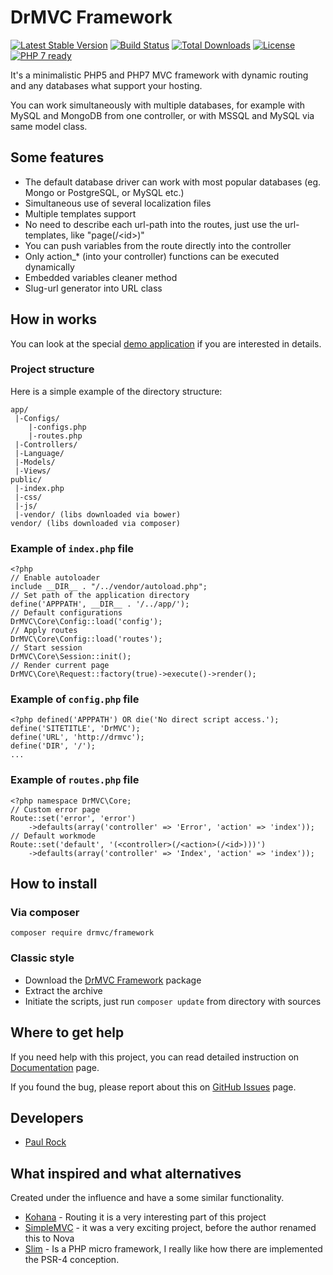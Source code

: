 # DrMVC Framework

[![Latest Stable Version](https://poser.pugx.org/drmvc/framework/v/stable)](https://packagist.org/packages/drmvc/framework)
[![Build Status](https://travis-ci.org/drmvc/framework.svg?branch=master)](https://travis-ci.org/drmvc/framework)
[![Total Downloads](https://poser.pugx.org/drmvc/framework/downloads)](https://packagist.org/packages/drmvc/framework)
[![License](https://poser.pugx.org/drmvc/framework/license)](https://packagist.org/packages/drmvc/framework)
[![PHP 7 ready](https://php7ready.timesplinter.ch/drmvc/framework/master/badge.svg)](https://travis-ci.org/drmvc/framework)

It's a minimalistic PHP5 and PHP7 MVC framework with dynamic routing and any databases what support your hosting.

You can work simultaneously with multiple databases, for example with MySQL and MongoDB from one controller, or with MSSQL and MySQL via same model class.

## Some features

* The default database driver can work with most popular databases (eg. Mongo or PostgreSQL, or MySQL etc.)
* Simultaneous use of several localization files
* Multiple templates support
* No need to describe each url-path into the routes, just use the url-templates, like "page(/\<id\>)"
 * You can push variables from the route directly into the controller
 * Only action_* (into your controller) functions can be executed dynamically
* Embedded variables cleaner method
* Slug-url generator into URL class

## How in works

You can look at the special [demo application](https://github.com/drmvc/demo) if you are interested in details.

### Project structure

Here is a simple example of the directory structure:

    app/
     |-Configs/
        |-configs.php
        |-routes.php
     |-Controllers/
     |-Language/
     |-Models/
     |-Views/
    public/
     |-index.php
     |-css/
     |-js/
     |-vendor/ (libs downloaded via bower)
    vendor/ (libs downloaded via composer)

### Example of `index.php` file

    <?php
    // Enable autoloader
    include __DIR__ . "/../vendor/autoload.php";
    // Set path of the application directory
    define('APPPATH', __DIR__ . '/../app/');
    // Default configurations
    DrMVC\Core\Config::load('config');
    // Apply routes
    DrMVC\Core\Config::load('routes');
    // Start session
    DrMVC\Core\Session::init();
    // Render current page
    DrMVC\Core\Request::factory(true)->execute()->render();

### Example of `config.php` file

    <?php defined('APPPATH') OR die('No direct script access.');
    define('SITETITLE', 'DrMVC');
    define('URL', 'http://drmvc');
    define('DIR', '/');
    ...

### Example of `routes.php` file

    <?php namespace DrMVC\Core;
    // Custom error page
    Route::set('error', 'error')
        ->defaults(array('controller' => 'Error', 'action' => 'index'));
    // Default workmode
    Route::set('default', '(<controller>(/<action>(/<id>)))')
        ->defaults(array('controller' => 'Index', 'action' => 'index'));

## How to install

### Via composer

    composer require drmvc/framework

### Classic style

* Download the [DrMVC Framework](https://github.com/drmvc/framework/releases) package
* Extract the archive
* Initiate the scripts, just run `composer update` from directory with sources

## Where to get help

If you need help with this project, you can read detailed instruction on [Documentation](https://drmvc.com/docs) page. 

If you found the bug, please report about this on [GitHub Issues](https://github.com/drmvc/framework/issues) page.

## Developers

* [Paul Rock](https://github.com/EvilFreelancer)

## What inspired and what alternatives

Created under the influence and have a some similar functionality.

* [Kohana](https://github.com/kohana/kohana) - Routing it is a very interesting part of this project
* [SimpleMVC](https://github.com/simple-mvc-framework/framework) - it was a very exciting project, before the author renamed this to Nova
* [Slim](https://github.com/slimphp/Slim) - Is a PHP micro framework, I really like how there are implemented the PSR-4 conception.
